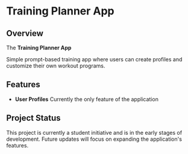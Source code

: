 # Training Planner App

## Overview
The **Training Planner App** 

Simple prompt-based training app where users can create profiles and customize their own workout programs. 


## Features

- **User Profiles** Currently the only feature of the application 

## Project Status
This project is currently a student initiative and is in the early stages of development. 
Future updates will focus on expanding the application's features.
